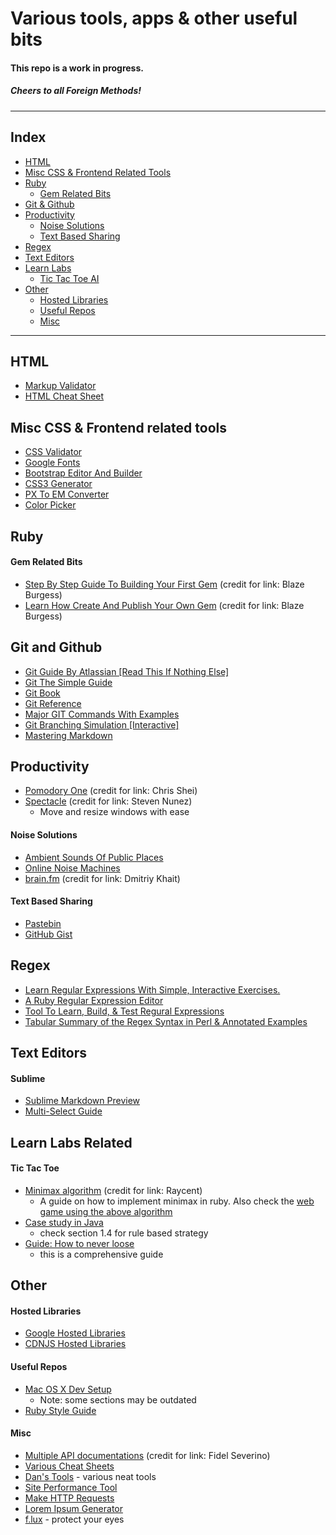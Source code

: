 # Various tools, apps & other useful bits

#### This repo is a work in progress.
##### _Cheers to all Foreign Methods!_

----

## Index

* [HTML](#html)
* [Misc CSS & Frontend Related Tools](#misc-css--frontend-related-tools)
* [Ruby](#ruby)
    * [Gem Related Bits](#gem-related-bits)
* [Git & Github](#git-and-github)
* [Productivity](#productivity)
    * [Noise Solutions](#noise-solutions)
    * [Text Based Sharing](#text-based-sharing)
* [Regex](#regex)
* [Text Editors](#text-editors)
* [Learn Labs](#learn-labs-related)
    * [Tic Tac Toe AI](#tic-tac-toe)
* [Other](#other)
    * [Hosted Libraries](#hosted-libraries)
    * [Useful Repos](#useful-repos)
    * [Misc](#misc)

----

## HTML

* [Markup Validator](https://validator.w3.org/)
* [HTML Cheat Sheet](http://www.cril.univ-artois.fr/~lecoutre/teaching/web/sheets/HTML.pdf)

## Misc CSS & Frontend related tools

* [CSS Validator](https://jigsaw.w3.org/css-validator/)
* [Google Fonts](https://fonts.google.com/)
* [Bootstrap Editor And Builder](http://www.bootply.com/)
* [CSS3 Generator](http://css3generator.com/)
* [PX To EM Converter](http://pxtoem.com/)
* [Color Picker](http://www.colorpicker.com/)

## Ruby

#### Gem Related Bits
* [Step By Step Guide To Building Your First Gem](https://quickleft.com/blog/engineering-lunch-series-step-by-step-guide-to-building-your-first-ruby-gem/) (credit for link: Blaze Burgess)
* [Learn How Create And Publish Your Own Gem](http://guides.rubygems.org/make-your-own-gem/) (credit for link: Blaze Burgess)

## Git and Github

* [Git Guide By Atlassian [Read This If Nothing Else]](https://www.atlassian.com/git/tutorials/what-is-version-control/)
* [Git The Simple Guide](https://rogerdudler.github.io/git-guide/)
* [Git Book](https://git-scm.com/book/en/v2)
* [Git Reference](http://gitref.org/)
* [Major GIT Commands With Examples](https://www.siteground.com/tutorials/git/commands.htm)
* [Git Branching Simulation [Interactive]](http://learngitbranching.js.org/)
* [Mastering Markdown](https://guides.github.com/features/mastering-markdown/)

## Productivity

* [Pomodory One](https://itunes.apple.com/us/app/pomodoro-one/id907364780?mt=12) (credit for link: Chris Shei)
* [Spectacle](https://www.spectacleapp.com/) (credit for link: Steven Nunez)
    * Move and resize windows with ease

#### Noise Solutions

* [Ambient Sounds Of Public Places](https://coffitivity.com/)
* [Online Noise Machines](https://mynoise.net/)
* [brain.fm](https://www.brain.fm/) (credit for link: Dmitriy Khait)

#### Text Based Sharing

* [Pastebin](http://pastebin.com/)
* [GitHub Gist](https://gist.github.com/)

## Regex

* [Learn Regular Expressions With Simple, Interactive Exercises.](http://regexone.com/)
* [A Ruby Regular Expression Editor](http://rubular.com/)
* [Tool To Learn, Build, & Test Regural Expressions](http://www.regexr.com/)
* [Tabular Summary of the Regex Syntax in Perl & Annotated Examples](http://www.cs.tut.fi/~jkorpela/perl/regexp.html)

## Text Editors

#### Sublime

* [Sublime Markdown Preview](https://github.com/revolunet/sublimetext-markdown-preview)
* [Multi-Select Guide](http://sublimetexttips.com/using-sublime-texts-amazing-multiple-selections/)

## Learn Labs Related

#### Tic Tac Toe

* [Minimax algorithm](http://neverstopbuilding.com/minimax) (credit for link: Raycent)
    * A guide on how to implement minimax in ruby. Also check the [web game using the above algorithm](http://perfecttictactoe.herokuapp.com/)
* [Case study in Java](http://www.ntu.edu.sg/home/ehchua/programming/java/JavaGame_TicTacToe_AI.html)
    - check section 1.4 for rule based strategy
* [Guide: How to never loose](https://www.quora.com/Is-there-a-way-to-never-lose-at-Tic-Tac-Toe)
    - this is a comprehensive guide

## Other

#### Hosted Libraries

* [Google Hosted Libraries](https://developers.google.com/speed/libraries/)
* [CDNJS Hosted Libraries](https://cdnjs.com/libraries)

#### Useful Repos

* [Mac OS X Dev Setup](https://github.com/nicolashery/mac-dev-setup)
    * Note: some sections may be outdated
* [Ruby Style Guide](https://github.com/bbatsov/ruby-style-guide)

#### Misc

* [Multiple API documentations](http://devdocs.io/) (credit for link: Fidel Severino)
* [Various Cheat Sheets](https://www.cheatography.com/)
* [Dan's Tools](http://www.danstools.com/) - various neat tools
* [Site Performance Tool](http://www.webpagetest.org/)
* [Make HTTP Requests](https://www.hurl.it/)
* [Lorem Ipsum Generator](http://www.lipsum.com/feed/html)
* [f.lux](https://justgetflux.com/) - protect your eyes
